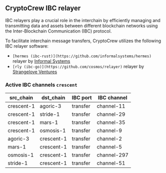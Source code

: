 ## CryptoCrew IBC relayer
IBC relayers play a crucial role in the interchain by efficiently managing and transmitting data and assets between different blockchain networks using the Inter-Blockchain Communication (IBC) protocol.

To facilitate interchain message transfers, CryptoCrew utilizes the following IBC relayer software: 
- `[hermes (ibc-rust)](https://github.com/informalsystems/hermes)` relayer by [Informal Systems](https://github.com/informalsystems)
- `[rly (ibc-go)](https://github.com/cosmos/relayer)` relayer by [Strangelove Ventures](https://github.com/strangelove-ventures)


### Active IBC channels `crescent`
| src_chain | dst_chain | IBC port | IBC channel |
| --------------- | --------------- | ------------ | -------------- |
| crescent-1 | agoric-3 | transfer | channel-11 |
| crescent-1 | stride-1 | transfer | channel-29 |
| crescent-1 | mars-1 | transfer | channel-35 |
| crescent-1 | osmosis-1 | transfer | channel-9 |
| agoric-3 | crescent-1 | transfer | channel-2 |
| mars-1 | crescent-1 | transfer | channel-5 |
| osmosis-1 | crescent-1 | transfer | channel-297 |
| stride-1 | crescent-1 | transfer | channel-51 |